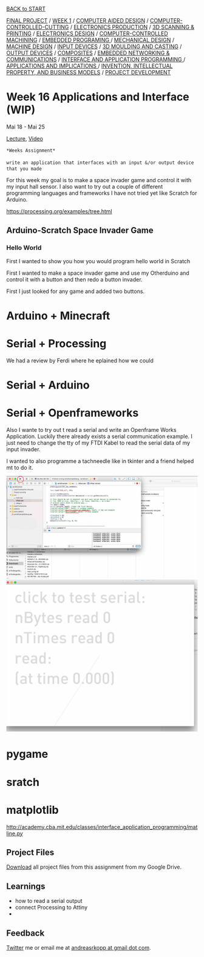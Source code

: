 [BACK to START](../)

[FINAL PROJECT](../final) / [WEEK 1](../week1) / [COMPUTER AIDED DESIGN](../week2) / [COMPUTER-CONTROLLED-CUTTING](../week3) / [ELECTRONICS PRODUCTION](../week4) / [3D SCANNING & PRINTING](../week5) / [ELECTRONICS DESIGN](../week6)  / [COMPUTER-CONTROLLED MACHINING](../week7) / [EMBEDDED PROGRAMING ](../week8) / [MECHANICAL DESIGN](../week9) / [MACHINE DESIGN](../week10) / [INPUT DEVICES](../week11) / [3D MOULDING AND CASTING](../week12) / [OUTPUT DEVICES](../week13) / [COMPOSITES](../week14) / [EMBEDDED NETWORKING & COMMUNICATIONS](../week15) / [INTERFACE AND APPLICATION PROGRAMMING ](../week16) / [APPLICATIONS AND IMPLICATIONS ](../week17) / [INVENTION, INTELLECTUAL PROPERTY, AND BUSINESS MODELS](../week18) / [PROJECT DEVELOPMENT ](../week19) 


# Week 16 Applications and Interface (WIP)

Mai 18 - Mai 25

[Lecture](http://academy.cba.mit.edu/classes/interface_application_programming/index.html), [Video](http://archive.fabacademy.org/archives/2016/master/videos/05-18/index.html)

~~~
*Weeks Assignment*

write an application that interfaces with an input &/or output device that you made

~~~

For this week my goal is to make a space invader game and control it with my input hall sensor. I also want to try out a couple of different programming languages and frameworks I have not tried yet like Scratch for Arduino. 


https://processing.org/examples/tree.html

## Arduino-Scratch Space Invader Game


### Hello World

First I wanted to show you how you would program hello world in Scratch

First I wanted to make a space invader game and use my Otherduino and control it with a button and then redo a button invader. 

First I just looked for any game and added two buttons.  


# Arduino + Minecraft 


# Serial + Processing

We had a review by Ferdi where he eplained how  we could 

# Serial + Arduino

# Serial + Openframeworks

Also I wante to try out t read a serial and write an Openframe Works Application. Luckily there already exists a serial communication example. I just need to change the tty of my FTDI Kabel to read the serial data of my input invader. 

I wanted to also programme a tachneedle like in tkinter and a friend helped mt to do it. 


![](./images/screenshot3.jpg)
![](./images/screenshot2.jpg)

# pygame

# sratch

# matplotlib

http://academy.cba.mit.edu/classes/interface_application_programming/matline.py


## Project Files

[Download](https://drive.google.com/folderview?id=0B3iYmii-HJ7TcHc2c2s3WVNJUlk&usp=sharing) all project files from this assignment from my Google Drive.


## Learnings

* how to read a serial output
* connect Processing to Attiny
* 


## Feedback

[Twitter](http://www.twitter.com/andreaskopp) me or email me at [andreasrkopp at gmail dot com](mailto:andreasrkopp@gmail.com).